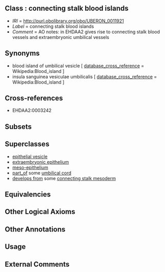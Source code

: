 
## Class : connecting stalk blood islands

 * *IRI* = http://purl.obolibrary.org/obo/UBERON_0011921
 * *Label* = connecting stalk blood islands
 * *Comment* = AO notes: in EHDAA2 gives rise to connecting stalk blood vessels and extraembryonic umbilical vessels

## Synonyms

 * blood island of umbilical vesicle [ [database_cross_reference](../../ef/oboInOwl#hasDbXref.md) = Wikipedia:Blood_island ]
 * insula sanguinea vesiculae umbilicalis [ [database_cross_reference](../../ef/oboInOwl#hasDbXref.md) = Wikipedia:Blood_island ]

## Cross-references

 * EHDAA2:0003242

## Subsets


## Superclasses

 * [epithelial vesicle](../../UBERON/03/UBERON_0007503.md)
 * [extraembryonic epithelium](../../UBERON/03/UBERON_0010303.md)
 * [meso-epithelium](../../UBERON/75/UBERON_0012275.md)
 * [part_of](../../BFO/50/BFO_0000050.md) some [umbilical cord](../../UBERON/31/UBERON_0002331.md)
 * [develops from](../../RO/02/RO_0002202.md) some [connecting stalk mesoderm](../../UBERON/67/UBERON_0005667.md)

## Equivalencies


## Other Logical Axioms


## Other Annotations


## Usage


## External Comments

